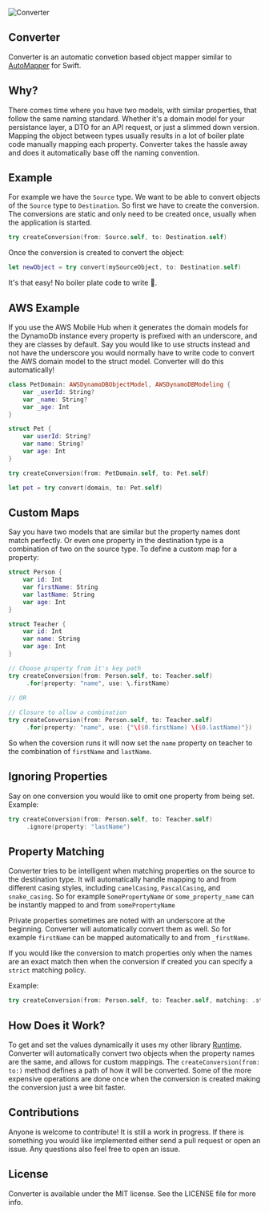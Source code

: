 ![Converter](https://github.com/wickwirew/Converter/blob/master/Resources/Converter.png)

## Converter
Converter is an automatic convetion based object mapper similar to [AutoMapper](https://github.com/AutoMapper/AutoMapper) for Swift.

## Why?
There comes time where you have two models, with similar properties, that follow the same naming standard. Whether it's a domain model for your persistance layer, a DTO for an API request, or just a slimmed down version. Mapping the object between types usually results in a lot of boiler plate code manually mapping each property. Converter takes the hassle away and does it automatically base off the naming convention.

## Example
For example we have the `Source` type. We want to be able to convert objects of the `Source` type to `Destination`. So first we have to create the conversion. The conversions are static and only need to be created once, usually when the application is started.
```swift
try createConversion(from: Source.self, to: Destination.self)
```
Once the conversion is created to convert the object:
```swift
let newObject = try convert(mySourceObject, to: Destination.self)
```
It's that easy! No boiler plate code to write 🎉.

## AWS Example
If you use the AWS Mobile Hub when it generates the domain models for the DynamoDb instance every property is prefixed with an underscore, and they are classes by default. Say you would like to use structs instead and not have the underscore you would normally have to write code to convert the AWS domain model to the struct model. Converter will do this automatically!
```swift
class PetDomain: AWSDynamoDBObjectModel, AWSDynamoDBModeling { 
    var _userId: String?
    var _name: String?
    var _age: Int
}

struct Pet { 
    var userId: String?
    var name: String?
    var age: Int
}

try createConversion(from: PetDomain.self, to: Pet.self)

let pet = try convert(domain, to: Pet.self)
```

## Custom Maps
Say you have two models that are similar but the property names dont match perfectly. Or even one property in the destination type is a combination of two on the source type. To define a custom map for a property:
```swift
struct Person {
    var id: Int
    var firstName: String
    var lastName: String
    var age: Int
}

struct Teacher {
    var id: Int
    var name: String
    var age: Int
}

// Choose property from it's key path
try createConversion(from: Person.self, to: Teacher.self)
     .for(property: "name", use: \.firstName)
     
// OR

// Closure to allow a combination
try createConversion(from: Person.self, to: Teacher.self)
     .for(property: "name", use: {"\($0.firstName) \($0.lastName)"})
```
So when the coversion runs it will now set the `name` property on teacher to the combination of `firstName` and `lastName`.

## Ignoring Properties
Say on one conversion you would like to omit one property from being set. Example:
```swift
try createConversion(from: Person.self, to: Teacher.self)
     .ignore(property: "lastName")
```
## Property Matching
Converter tries to be intelligent when matching properties on the source to the destination type. It will automatically handle mapping to and from different casing styles, including `camelCasing`, `PascalCasing`, and `snake_casing`. So for example `SomePropertyName` or `some_property_name` can be instantly mapped to and from `somePropertyName`

Private properties sometimes are noted with an underscore at the beginning. Converter will automatically convert them as well. So for example `firstName` can be mapped automatically to and from `_firstName`. 

If you would like the conversion to match properties only when the names are an exact match then when the conversion if created you can specify a `strict` matching policy.

Example:
```swift
try createConversion(from: Person.self, to: Teacher.self, matching: .strict)
```

## How Does it Work?
To get and set the values dynamically it uses my other library [Runtime](https://github.com/wickwirew/Runtime). Converter will automatically convert two objects when the property names are the same, and allows for custom mappings. The `createConversion(from: to:)` method defines a path of how it will be converted. Some of the more expensive operations are done once when the conversion is created making the conversion just a wee bit faster.

## Contributions
Anyone is welcome to contribute! It is still a work in progress. If there is something you would like implemented either send a pull request or open an issue. Any questions also feel free to open an issue.

## License
Converter is available under the MIT license. See the LICENSE file for more info.
